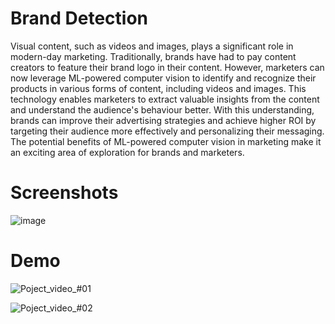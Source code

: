 # Brand Detection
Visual content, such as videos and images, plays a significant role in modern-day marketing. Traditionally, brands have had to pay content creators to feature their brand logo in their content. However, marketers can now leverage ML-powered computer vision to identify and recognize their products in various forms of content, including videos and images. This technology enables marketers to extract valuable insights from the content and understand the audience's behaviour better. With this understanding, brands can improve their advertising strategies and achieve higher ROI by targeting their audience more effectively and personalizing their messaging. The potential benefits of ML-powered computer vision in marketing make it an exciting area of exploration for brands and marketers.


# Screenshots
![image](https://user-images.githubusercontent.com/112761379/235088788-8aacd18f-cd43-49a2-a501-63b161ebc520.png)



# Demo
![Poject_video_#01](https://user-images.githubusercontent.com/112761379/235087330-d53c1591-ee65-4122-833e-94c6057e56a5.gif)

![Poject_video_#02](https://user-images.githubusercontent.com/112761379/235087455-35c6e4fc-12ad-46ef-98d8-2a3ff5b6ccb7.gif)
